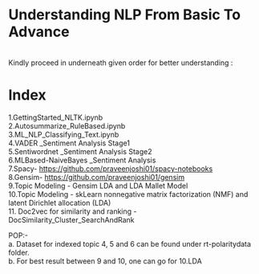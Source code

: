 # Understanding NLP From Basic To Advance
</br>
Kindly proceed in underneath given order for better understanding :

# Index

 1.GettingStarted_NLTK.ipynb </br>
 2.Autosummarize_RuleBased.ipynb </br>
 3.ML_NLP_Classifying_Text.ipynb </br>
 4.VADER _Sentiment Analysis Stage1 </br>
 5.Sentiwordnet _Sentiment Analysis Stage2 </br>
 6.MLBased-NaiveBayes _Sentiment Analysis</br>
 7.Spacy- https://github.com/praveenjoshi01/spacy-notebooks </br>
 8.Gensim- https://github.com/praveenjoshi01/gensim</br>
 9.Topic Modeling - Gensim LDA and LDA Mallet Model</br>
 10.Topic Modeling - skLearn nonnegative matrix factorization (NMF) and latent Dirichlet allocation (LDA)</br>
 11. Doc2vec for similarity and ranking - DocSimilarity_Cluster_SearchAndRank</br>
 
POP:- </br>
a. Dataset for indexed topic 4, 5 and 6 can be found under rt-polaritydata folder.</br>
b. For best result between 9 and 10, one can go for 10.LDA
